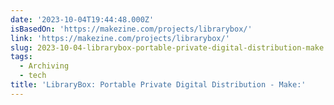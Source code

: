 ```yaml
---
date: '2023-10-04T19:44:48.000Z'
isBasedOn: 'https://makezine.com/projects/librarybox/'
link: 'https://makezine.com/projects/librarybox/'
slug: 2023-10-04-librarybox-portable-private-digital-distribution-make
tags:
  - Archiving
  - tech
title: 'LibraryBox: Portable Private Digital Distribution - Make:'
---
```


